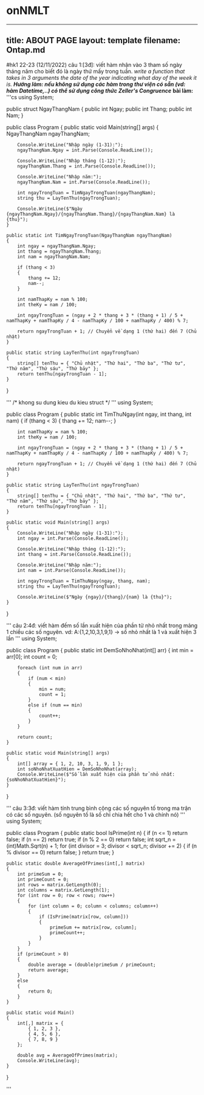 # onNMLT
---
title: ABOUT PAGE
layout: template
filename: Ontap.md
--- 
#hk1 22-23 (12/11/2022)
câu 1:[3đ]: viết hàm nhận vào 3 tham số ngày tháng năm cho biết đó là ngày thứ mấy trong tuần.
*write a function that takes in 3 arguments the date of the year indicating what day of the week it is.*
***Hướng làm: nếu không sử dụng các hàm trong thư viện có sẵn (vd: hàm Datetime,..) 
có thể sử dụng công thức Zeller's Congruence***
**bài làm:** 
'''cs
using System;

public struct NgayThangNam
{
    public int Ngay;
    public int Thang;
    public int Nam;
}

public class Program
{
    public static void Main(string[] args)
    {
        NgayThangNam ngayThangNam;

        Console.WriteLine("Nhập ngày (1-31):");
        ngayThangNam.Ngay = int.Parse(Console.ReadLine());

        Console.WriteLine("Nhập tháng (1-12):");
        ngayThangNam.Thang = int.Parse(Console.ReadLine());

        Console.WriteLine("Nhập năm:");
        ngayThangNam.Nam = int.Parse(Console.ReadLine());

        int ngayTrongTuan = TimNgayTrongTuan(ngayThangNam);
        string thu = LayTenThu(ngayTrongTuan);

        Console.WriteLine($"Ngày {ngayThangNam.Ngay}/{ngayThangNam.Thang}/{ngayThangNam.Nam} là {thu}");
    }

    public static int TimNgayTrongTuan(NgayThangNam ngayThangNam)
    {
        int ngay = ngayThangNam.Ngay;
        int thang = ngayThangNam.Thang;
        int nam = ngayThangNam.Nam;

        if (thang < 3)
        {
            thang += 12;
            nam--;
        }

        int namThapKy = nam % 100;
        int theKy = nam / 100;

        int ngayTrongTuan = (ngay + 2 * thang + 3 * (thang + 1) / 5 + namThapKy + namThapKy / 4 - namThapKy / 100 + namThapKy / 400) % 7;

        return ngayTrongTuan + 1; // Chuyển về dạng 1 (thứ hai) đến 7 (Chủ nhật)
    }

    public static string LayTenThu(int ngayTrongTuan)
    {
        string[] tenThu = { "Chủ nhật", "Thứ hai", "Thứ ba", "Thứ tư", "Thứ năm", "Thứ sáu", "Thứ bảy" };
        return tenThu[ngayTrongTuan - 1];
    }
}

'''
/* khong su dung kieu du kieu struct */
'''
using System;

public class Program
{
    public static int TimThuNgay(int ngay, int thang, int nam)
    {
        if (thang < 3)
        {
            thang += 12;
            nam--;
        }

        int namThapKy = nam % 100;
        int theKy = nam / 100;

        int ngayTrongTuan = (ngay + 2 * thang + 3 * (thang + 1) / 5 + namThapKy + namThapKy / 4 - namThapKy / 100 + namThapKy / 400) % 7;

        return ngayTrongTuan + 1; // Chuyển về dạng 1 (thứ hai) đến 7 (Chủ nhật)
    }

    public static string LayTenThu(int ngayTrongTuan)
    {
        string[] tenThu = { "Chủ nhật", "Thứ hai", "Thứ ba", "Thứ tư", "Thứ năm", "Thứ sáu", "Thứ bảy" };
        return tenThu[ngayTrongTuan - 1];
    }

    public static void Main(string[] args)
    {
        Console.WriteLine("Nhập ngày (1-31):");
        int ngay = int.Parse(Console.ReadLine());

        Console.WriteLine("Nhập tháng (1-12):");
        int thang = int.Parse(Console.ReadLine());

        Console.WriteLine("Nhập năm:");
        int nam = int.Parse(Console.ReadLine());

        int ngayTrongTuan = TimThuNgay(ngay, thang, nam);
        string thu = LayTenThu(ngayTrongTuan);

        Console.WriteLine($"Ngày {ngay}/{thang}/{nam} là {thu}");
    }
}

'''
câu 2:4đ: viết hàm đếm số lần xuất hiện của phần tử nhỏ nhất trong mảng 1 chiều các số nguyên. 
vd: A:{1,2,10,3,1,9,1} -> số nhỏ nhất là 1 và xuất hiện 3 lần
'''
using System;

public class Program
{
    public static int DemSoNhoNhat(int[] arr)
    {
        int min = arr[0];
        int count = 0;

        foreach (int num in arr)
        {
            if (num < min)
            {
                min = num;
                count = 1;
            }
            else if (num == min)
            {
                count++;
            }
        }

        return count;
    }

    public static void Main(string[] args)
    {
        int[] array = { 1, 2, 10, 3, 1, 9, 1 };
        int soNhoNhatXuatHien = DemSoNhoNhat(array);
        Console.WriteLine($"Số lần xuất hiện của phần tử nhỏ nhất: {soNhoNhatXuatHien}");
    }
}

'''
câu 3:3đ: viết hàm tính trung bình cộng các số nguyên tố trong ma trận có các số nguyên. 
(số nguyên tố là số chỉ chia hết cho 1 và chính nó)
'''
using System;

public class Program
{
    public static bool IsPrime(int n)
    {
        if (n <= 1)
            return false;
        if (n == 2)
            return true;
        if (n % 2 == 0)
            return false;
        int sqrt_n = (int)Math.Sqrt(n) + 1;
        for (int divisor = 3; divisor < sqrt_n; divisor += 2)
        {
            if (n % divisor == 0)
                return false;
        }
        return true;
    }

    public static double AverageOfPrimes(int[,] matrix)
    {
        int primeSum = 0;
        int primeCount = 0;
        int rows = matrix.GetLength(0);
        int columns = matrix.GetLength(1);
        for (int row = 0; row < rows; row++)
        {
            for (int column = 0; column < columns; column++)
            {
                if (IsPrime(matrix[row, column]))
                {
                    primeSum += matrix[row, column];
                    primeCount++;
                }
            }
        }
        if (primeCount > 0)
        {
            double average = (double)primeSum / primeCount;
            return average;
        }
        else
        {
            return 0;
        }
    }

    public static void Main()
    {
        int[,] matrix = {
            { 1, 2, 3 },
            { 4, 5, 6 },
            { 7, 8, 9 }
        };

        double avg = AverageOfPrimes(matrix);
        Console.WriteLine(avg);
    }
}

'''
